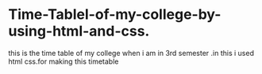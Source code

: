 # Time-Tablel-of-my-college-by-using-html-and-css.
this is the time table of my college when i am in 3rd semester .in this i used html css.for making this timetable
